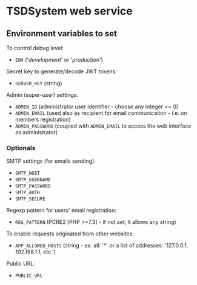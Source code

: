 # TSDSystem web service

## Environment variables to set

To control debug level:
- `ENV` ('*development*' or '*production*')

Secret key to generate/decode JWT tokens:
- `SERVER_KEY` (string)

Admin (super-user) settings:
- `ADMIN_ID` (administrator user identifier - choose any integer <= 0)
- `ADMIN_EMAIL` (used also as recipient for email communication - i.e. on members registration)
- `ADMIN_PASSWORD` (coupled with `ADMIN_EMAIL` to access the web interface as administrator)

### Optionals

SMTP settings (for emails sending):
- `SMTP_HOST`
- `SMTP_USERNAME`
- `SMTP_PASSWORD`
- `SMTP_AUTH`
- `SMTP_SECURE`

Regexp pattern for users' email registration:
- `REG_PATTERN` (PCRE2 [PHP >=7.3] - if not set, it allows any string)

To enable requests originated from other websites:
- `APP_ALLOWED_HOSTS` (string - ex. all: '*' or a list of addresses: '127.0.0.1, 192.168.1.1, etc.')

Public URL:
- `PUBLIC_URL`